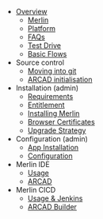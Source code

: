 - [Overview](./README.md)
   - [Merlin](./guides/overview/main.md)
   - [Platform](./guides/overview/platform.md)
   - [FAQs](./guides/overview/faq.md)
   - [Test Drive](./guides/overview/sandbox.md)
   - [Basic Flows](./guides/flows.md)
- Source control
   - [Moving into git](./guides/git/moving-source.md)
   - [ARCAD initialisation](./guides/git/moving-source-arcad.md)
- Installation (admin)
   - [Requirements](./guides/openshift/merlin-reqs.md)
   - [Entitlement](./guides/openshift/entitlement.md)
   - [Installing Merlin](./guides/openshift/merlininstall.md)
   - [Browser Certificates](./guides/openshift/merlin-certs.md)
   - [Upgrade Strategy](./guides/openshift/merlin-updates.md)
- Configuration (admin)
   - [App Installation](./guides/appinstall.md)
   - [Configuration](./guides/configuration.md)
- Merlin IDE
   - [Usage](./guides/crw/main.md)
   - [ARCAD](./guides/crw/arcad.md)
- Merlin CICD
   - [Usage & Jenkins](./guides/cicd/main.md)
   - [ARCAD Builder](./guides/cicd/arcad.md)
   <!-- - [ibmi-bob](./guides/cicd/bob.md) -->
